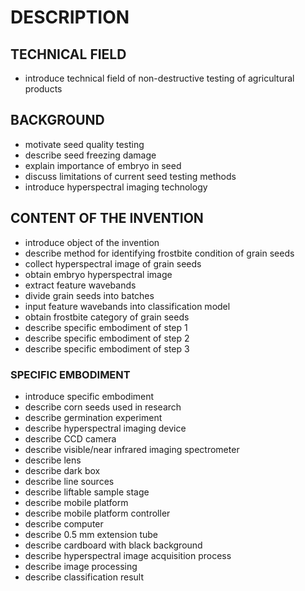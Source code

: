 # DESCRIPTION

## TECHNICAL FIELD

- introduce technical field of non-destructive testing of agricultural products

## BACKGROUND

- motivate seed quality testing
- describe seed freezing damage
- explain importance of embryo in seed
- discuss limitations of current seed testing methods
- introduce hyperspectral imaging technology

## CONTENT OF THE INVENTION

- introduce object of the invention
- describe method for identifying frostbite condition of grain seeds
- collect hyperspectral image of grain seeds
- obtain embryo hyperspectral image
- extract feature wavebands
- divide grain seeds into batches
- input feature wavebands into classification model
- obtain frostbite category of grain seeds
- describe specific embodiment of step 1
- describe specific embodiment of step 2
- describe specific embodiment of step 3

### SPECIFIC EMBODIMENT

- introduce specific embodiment
- describe corn seeds used in research
- describe germination experiment
- describe hyperspectral imaging device
- describe CCD camera
- describe visible/near infrared imaging spectrometer
- describe lens
- describe dark box
- describe line sources
- describe liftable sample stage
- describe mobile platform
- describe mobile platform controller
- describe computer
- describe 0.5 mm extension tube
- describe cardboard with black background
- describe hyperspectral image acquisition process
- describe image processing
- describe classification result


